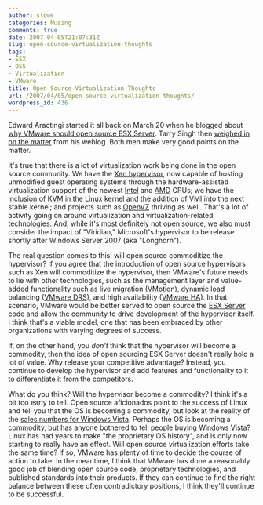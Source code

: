 ```yaml
---
author: slowe
categories: Musing
comments: true
date: 2007-04-05T21:07:31Z
slug: open-source-virtualization-thoughts
tags:
- ESX
- OSS
- Virtualization
- VMware
title: Open Source Virtualization Thoughts
url: /2007/04/05/open-source-virtualization-thoughts/
wordpress_id: 436
---
```


Edward Aractingi started it all back on March 20 when he blogged about [why VMware should open source ESX Server](http://edward.aractingi.net/blog/archives/2007/03/why_should_vmware.html). Tarry Singh then [weighed in on the matter](http://tarrysingh.blogspot.com/2007/03/should-vmware-open-source-esx-server.html) from his weblog. Both men make very good points on the matter.

It's true that there is a lot of virtualization work being done in the open source community. We have the [Xen hypervisor](http://www.cl.cam.ac.uk/research/srg/netos/xen/), now capable of hosting unmodified guest operating systems through the hardware-assisted virtualization support of the newest [Intel](http://www.intel.com/) and [AMD](http://www.amd.com/) CPUs; we have the inclusion of [KVM](http://kvm.qumranet.com/kvmwiki) in the Linux kernel and the [addition of VMI](http://www.eweek.com/article2/0,1895,2107818,00.asp) into the next stable kernel; and projects such as [OpenVZ](http://openvz.org/) thriving as well. That's a lot of activity going on around virtualization and virtualization-related technologies. And, while it's most definitely not open source, we also must consider the impact of "Viridian," Microsoft's hypervisor to be release shortly after Windows Server 2007 (aka "Longhorn").

The real question comes to this: will open source commoditize the hypervisor? If you agree that the introduction of open source hypervisors such as Xen will commoditize the hypervisor, then VMware's future needs to lie with other technologies, such as the management layer and value-added functionality such as live migration ([VMotion](http://www.vmware.com/products/vi/vc/vmotion.html)), dynamic load balancing ([VMware DRS](http://www.vmware.com/products/vi/vc/drs.html)), and high availability ([VMware HA](http://www.vmware.com/products/vi/vc/ha.html)). In that scenario, VMware would be better served to open source the [ESX Server](http://www.vmware.com/products/vi/esx/) code and allow the community to drive development of the hypervisor itself. I think that's a viable model, one that has been embraced by other organizations with varying degrees of success.

If, on the other hand, you _don't_ think that the hypervisor will become a commodity, then the idea of open sourcing ESX Server doesn't really hold a lot of value. Why release your competitive advantage? Instead, you continue to develop the hypervisor and add features and functionality to it to differentiate it from the competitors.

What do you think? Will the hypervisor become a commodity? I think it's a bit too early to tell. Open source aficionados point to the success of Linux and tell you that the OS is becoming a commodity, but look at the reality of the [sales numbers for Windows Vista](http://www.microsoft.com/presspass/features/2007/mar07/03-26VistaDebut.mspx). Perhaps the OS is becoming a commodity, but has anyone bothered to tell people buying [Windows Vista](http://www.microsoft.com/windows/products/windowsvista/default.mspx)? Linux has had years to make "the proprietary OS history", and is only now starting to really have an effect. Will open source virtualization efforts take the same time? If so, VMware has plenty of time to decide the course of action to take. In the meantime, I think that VMware has done a reasonably good job of blending open source code, proprietary technologies, and published standards into their products. If they can continue to find the right balance between these often contradictory positions, I think they'll continue to be successful.
